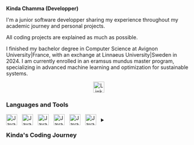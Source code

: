 **Kinda Chamma (Developper)**

I'm a junior software developper sharing my experience throughout my academic journey and personal projects.

All coding projects are explained as much as possible. 

I finished my bachelor degree in Computer Science at Avignon University|France, with an exchange at Linnaeus University|Sweden in 2024. I am currently enrolled in an eramsus mundus master program, specializing in advanced machine learning and optimization for sustainable systems.

<p align="center">
  <a href="https://www.linkedin.com/in/kinda-chamma" target="_blank">
    <img alt="LinkedIn Profile" title="LinkedIn Profile" src="https://i.sstatic.net/gVE0j.png" width="30" height="30">
  </a>
</p>

<h3>Languages and Tools</h3>
<img align="left" alt="Java" width="30px" style="padding-right:10px;"     src="https://cdn.jsdelivr.net/gh/devicons/devicon/icons/java/java-original.svg">
<img align="left" alt="Java" width="30px" style="padding-right:10px;"     src="https://cdn.jsdelivr.net/gh/devicons/devicon/icons/linux/linux-original.svg">
<img align="left" alt="Java" width="30px" style="padding-right:10px;"     src="https://cdn.jsdelivr.net/gh/devicons/devicon/icons/python/python-original.svg">
<img align="left" alt="Java" width="30px" style="padding-right:10px;"     src="https://cdn.jsdelivr.net/gh/devicons/devicon/icons/cplusplus/cplusplus-line.svg">
<img align="left" alt="Java" width="30px" style="padding-right:10px;"     src="https://cdn.jsdelivr.net/gh/devicons/devicon/icons/bash/bash-original.svg">
<img align="left" alt="Java" width="30px" style="padding-right:10px;"     src="https://cdn.jsdelivr.net/gh/devicons/devicon/icons/github/github-original.svg">

<h3></h3>
<details>
  <summary><h3>Kinda's Coding Journey</h3></summary>
I started my coding journey during my first year of undergraduate studies. I became particularly interested in operating systems courses because they combined coding logic with concrete examples of the machines we use today. During an exchange program in Sweden, I discovered my passion for cybersecurity. However, after graduating, I decided to specialize in Advanced Machine Learning and Optimization for Sustainable Systems. I believe I can bring an ethical perspective from cybersecurity into the rapidly growing field of machine learning.
  
</details>
